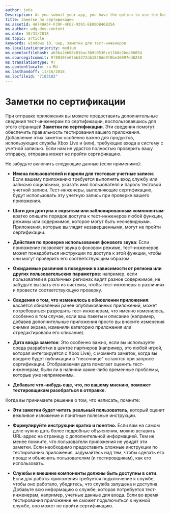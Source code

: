 ```yaml
---
author: jnHs
Description: As you submit your app, you have the option to use the Notes for certification page to provide additional info to the certification testers. This info can help ensure that your app is tested correctly.
title: Заметки по сертификации
ms.assetid: 4A740A5F-F39F-4FE2-9391-EE00DB46B25A
ms.author: wdg-dev-content
ms.date: 10/31/2018
ms.topic: article
keywords: windows 10, uwp, заметки для тест-инженеров
ms.localizationpriority: medium
ms.openlocfilehash: ab3ba2eb08c01bac3b9c0536ce11b8e2bea96054
ms.sourcegitcommit: 9f8010fe67bb3372db1840de9f0be36097ed6258
ms.translationtype: MT
ms.contentlocale: ru-RU
ms.lasthandoff: 11/16/2018
ms.locfileid: "7103182"
---
```

# <a name="notes-for-certification"></a>Заметки по сертификации


При отправке приложения вы можете предоставить дополнительные сведения тест-инженерам по сертификации, воспользовавшись для этого страницей **Заметки по сертификации**. Эти сведения помогут обеспечить правильность тестирования вашего приложения. Добавление этих заметок особенно важно для продуктов, использующих службы Xbox Live и (или), требующих входа в систему с учетной записью. Если нам не удастся полностью проверить вашу отправку, отправка может не пройти сертификацию.

Не забудьте включить следующие данные (если применимо):

-   **Имена пользователей и пароли для тестовые учетные записи**: Если вашему приложению требуется выполнять вход службу или записью социальных, указать имя пользователя и пароль тестовой учетной записи. Тест-инженеры, выполняющие сертификацию, будут использовать эту учетную запись при проверке вашего приложения.

-   **Шаги для доступа к скрытым или заблокированным компонентам**: кратко опишите порядок доступа к тест-инженеров любой функции, режимы или содержимое, которое могут быть неочевидными. Приложения, которые выглядят незавершенными, могут не пройти сертификации.

-   **Действия по проверке использования фонового звука**: Если приложение позволяет звука в фоновом режиме, тест-инженеров может понадобиться инструкции по доступа к этой функции, чтобы они могут проверить его соответствующим образом.

-  **Ожидаемые различия в поведении в зависимости от региона или других пользовательских параметров**: например, если пользователи в различных регионах видят разное содержимое, не забудьте вызвать его из системы, чтобы тест-инженеры о различиях и провести соответствующую проверку.

-   **Сведения о том, что изменилось в обновлении приложения**: касается обновлений ранее опубликованных приложений, может потребоваться разрешить тест-инженерам, что именно изменилось, особенно в том случае, если ваш пакеты и описание (например, добавив дополнительные приложения просто вы вносите изменения снимки экрана, изменили категорию приложения или отредактировали его описание).

-   **Дата ввода заметок**: Это особенно важно, если вы используете среда разработки в центре партнеров (например, это любой игрой, которая интегрируется с Xbox Live), с момента заметок, когда вы вводите будет публикации в "песочнице" остаются при запросе сертификации. Отображаемая дата помогает оценить тест-инженерам, были ли в наличии какие-либо временные проблемы, которые уже неприменимы.

-  **Добавьте что-нибудь еще, что, по вашему мнению, поможет тестировщикам разобраться в отправке.**

Когда вы принимаете решение о том, что написать, помните:

-   **Эти заметки будет читать реальный пользователь,** который оценит вежливое изложение и понятные полезные инструкции.

-   **Формулируйте инструкции кратко и понятно.** Если вам на самом деле нужно дать более подробные объяснения, можно вставить URL-адрес на страницу с дополнительной информацией. Тем не менее помните, что пользователи приложения не увидят эти заметки. Если необходимо предоставить сложные инструкции по тестированию приложения, задумайтесь над тем, чтобы сделать его проще и объяснить пользователям (и тестировщикам), как его использовать.

-   **Службы и внешние компоненты должны быть доступны в сети.** Если для работы приложения требуется подключение к службе, чтобы оно работало, убедитесь, что служба запущена и доступна. Добавьте всю информацию о службе, которая потребуется тест-инженерам, например, учетные данные для входа. Если во время тестирования приложение не сможет подключиться к нужной службе, оно может не пройти сертификацию.

 

 




